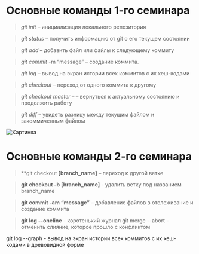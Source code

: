 # Основные команды 1-го семинара

> *git init* – инициализация локального репозитория

> *git status* – получить информацию от git о его текущем состоянии

> *git add* – добавить файл или файлы к следующему коммиту

> *git commit* -m “message” – создание коммита.

>	*git log* – вывод на экран истории всех коммитов с их хеш-кодами

>	*git checkout* – переход от одного коммита к другому

>	*git checkout master* –  – вернуться к актуальному состоянию и продолжить работу

> *git diff* – увидеть разницу между текущим файлом и закоммиченным файлом

![Картинка](https://wallpapershome.ru/images/pages/pic_v/21485.jpg)

# Основные команды 2-го семинара

> **git checkout **[branch_name]** – переход к другой ветке

> **git checkout  -b [branch_name]** - удалить ветку под названием branch_name

> **git commit -am “message”** – добавление файлов в отслеживание и создание коммита

> **git log --oneline** - коротенький журнал
git merge --abort - отменить слияние, которое прошло с конфликтом

git log --graph - вывод на экран истории всех коммитов с их хеш-кодами в древовидной форме
